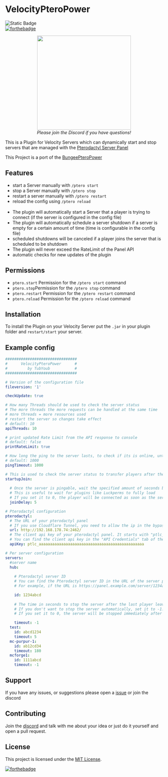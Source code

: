 # VelocityPteroPower
![Static Badge](https://img.shields.io/badge/Velocity-green) <br>
[![forthebadge](https://forthebadge.com/images/badges/works-on-my-machine.svg)](https://forthebadge.com)

<p align="center">
    <a href="https://discord.pluginz.dev">
        <img src="https://i.imgur.com/JgDt1Fl.png" width="300">
    </a>
    <br>
    <i>Please join the Discord if you have questions!</i>
</p>

This is a Plugin for Velocity Servers which can dynamically start and stop servers that are managed with the [Pterodactyl Server Panel](https://pterodactyl.io/)

This Project is a port of the [BungeePteroPower](https://github.com/Kamesuta/BungeePteroPower)
## Features
- start a Server manually with `/ptero start`
- stop a Server manually with `/ptero stop`
- restart a server manually with `/ptero restart`
- reload the config using `/ptero reload`
<br><br>
- The plugin will automatically start a Server that a player is trying to connect (if the server is configured in the config file)
-  The plugin will automatically schedule a server shutdown if a server is empty for a certain amount of time (time is configurable
   in the config file)
  - scheduled shutdowns will be canceled if a player joins the server that is scheduled to be shutdown
- The plugin will never exceed the RateLimit of the Panel API
- automatic checks for new updates of the plugin

## Permissions
- `ptero.start` Permission for the `/ptero start` command
- `ptero.stop`Permission for the `/ptero stop` command
- `ptero.restart` Permission for the `/ptero restart` command
- `ptero.reload` Permission for the `/ptero reload` command
## Installation 
To install the Plugin on your Velocity Server put the `.jar` in your plugin folder and `restart/start` your server.

## Example config
```yml
################################
#      VelocityPteroPower      #
#         by TubYoub           #
################################

# Version of the configuration file
fileversion: '1'

checkUpdate: true

# How many Threads should be used to check the server status
# The more threads the more requests can be handled at the same time
# more threads = more resources used
# restart the server so changes take effect
# default: 10
apiThreads: 10

# print updated Rate Limit from the API response to console
# default: false
printRateLimit: true

# How long the ping to the server lasts, to check if its is online, until it times out (in milliseconds)
# default: 1000
pingTimeout: 1000

# This is used to check the server status to transfer players after the server starts
startupJoin:
  
  # Once the server is pingable, wait the specified amount of seconds before sending the player to the server
  # This is useful to wait for plugins like Luckperms to fully load
  # If you set it to 0, the player will be connected as soon as the server is pingable
  joinDelay: 5

# Pterodactyl configuration
pterodactyl:
  # The URL of your pterodactyl panel
  # If you use Cloudflare Tunnel, you need to allow the ip in the bypass setting.
  url: http://192.168.178.74:2462/
  # The client api key of your pterodactyl panel. It starts with "ptlc_".
  # You can find the client api key in the "API Credentials" tab of the "Account" page.
  apiKey: ptlc_aaaaaaaaaaaaaaaaaaaaaaaaaaaaaaaaaaaaaaaaaaaaaaa

# Per server configuration
servers:
  #server name
  hub:
    
    # Pterodactyl server ID
    # You can find the Pterodactyl server ID in the URL of the server page.
    # For example, if the URL is https://panel.example.com/server/1234abcd, the server ID is 1234abcd.

    id: 1234abcd
    
    # The time in seconds to stop the server after the last player leaves.
    # If you don't want to stop the server automatically, set it to -1.
    # If you set it to 0, the server will be stopped immediately after the last player leaves.

    timeout: -1
  test:
    id: abcd1234
    timeout: 5
  mc-purpur-1:
    id: ab12cd34
    timeout: 180
  mcforge1:
    id: 1111abcd
    timeout: -1

```

## Support

If you have any issues, or suggestions please open a [issue](https://github.com/TubYoub/VelocityPteroPower/issues/new) or join the discord

## Contributing

Join the [discord](https://discord.pluginz.dev) and talk with me about your idea or just do it yourself and open a pull request.

## License

This project is licensed under the [MIT License](LICENSE).

[![forthebadge](https://forthebadge.com/images/badges/powered-by-black-magic.svg)](https://forthebadge.com)
